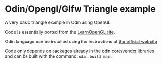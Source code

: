 # Odin/Opengl/Glfw Triangle example
A very basic triangle example in Odin using OpenGL.

Code is essentially ported from the [LearnOpenGL site](https://learnopengl.com).

Odin language can be installed using the instructions at [the official website](https://odin-lang.org)

Code only depends on packages already in the odin core/vendor libraries and can be built
with the command: `odin build main`
